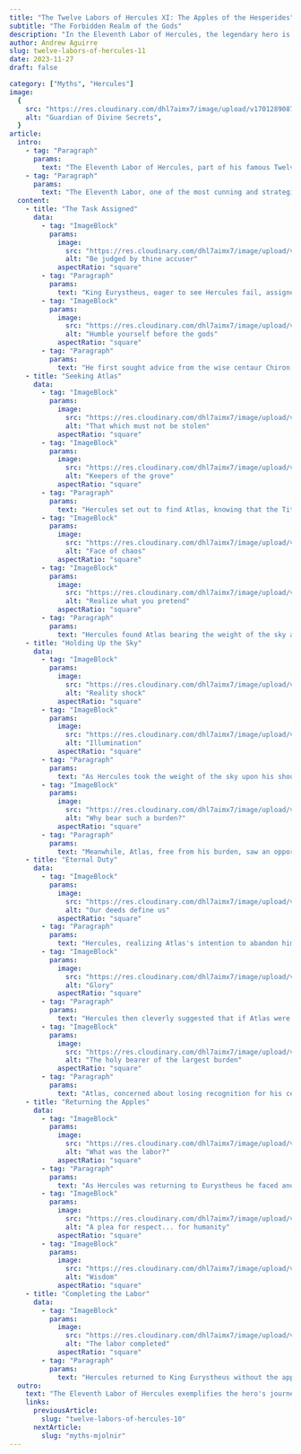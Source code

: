 ```yaml
---
title: "The Twelve Labors of Hercules XI: The Apples of the Hesperides"
subtitle: "The Forbidden Realm of the Gods"
description: "In the Eleventh Labor of Hercules, the legendary hero is challenged to retrieve the fabled Golden Apples of the Hesperides. These apples, renowned for their divine properties and guarded in a distant, mystical garden, symbolize a quest that transcends mere physical prowess. Hercules' journey to acquire these celestial fruits, steeped in enchantment and allure, represents a trial of wit and resourcefulness."
author: Andrew Aguirre
slug: twelve-labors-of-hercules-11
date: 2023-11-27
draft: false

category: ["Myths", "Hercules"]
image:
  {
    src: "https://res.cloudinary.com/dhl7aimx7/image/upload/v1701289087/001_yykr0k.webp",
    alt: "Guardian of Divine Secrets",
  }
article:
  intro:
    - tag: "Paragraph"
      params:
        text: "The Eleventh Labor of Hercules, part of his famous Twelve Labors, is a tale of strength, strategy, and perseverance. Hercules, the son of Zeus and the mortal Alcmene, was known for his extraordinary strength and heroic feats. The labors were assigned to Hercules by King Eurystheus as a penance for his past misdeeds, and each task was seemingly impossible, designed to either humble or destroy Hercules."
    - tag: "Paragraph"
      params:
        text: "The Eleventh Labor, one of the most cunning and strategic tales in Greek mythology, the mighty hero is tasked with retrieving the Golden Apples of the Hesperides. These apples, symbols of divine beauty and power, are guarded not by a fearsome beast, but are instead kept in a garden at the world's edge, watched over by the Hesperides and protected by the hundred-headed dragon, Ladon."
  content:
    - title: "The Task Assigned"
      data:
        - tag: "ImageBlock"
          params:
            image:
              src: "https://res.cloudinary.com/dhl7aimx7/image/upload/v1701289088/002_egdntk.webp"
              alt: "Be judged by thine accuser"
            aspectRatio: "square"
        - tag: "Paragraph"
          params:
            text: "King Eurystheus, eager to see Hercules fail, assigned him the near-impossible task of retrieving the Golden Apples of the Hesperides. These apples were a wedding gift from Gaia to Hera, and they were famed for their beauty and divine properties. Hercules knew that this task was not just about brute strength; it required cunning and divine assistance."
        - tag: "ImageBlock"
          params:
            image:
              src: "https://res.cloudinary.com/dhl7aimx7/image/upload/v1701289088/003_jejwno.webp"
              alt: "Humble yourself before the gods"
            aspectRatio: "square"
        - tag: "Paragraph"
          params:
            text: "He first sought advice from the wise centaur Chiron, who informed him that the apples were guarded by a hundred-headed dragon named Ladon, and the only way to get them was to enlist the help of Atlas, the Titan who held up the sky."
    - title: "Seeking Atlas"
      data:
        - tag: "ImageBlock"
          params:
            image:
              src: "https://res.cloudinary.com/dhl7aimx7/image/upload/v1701289088/004_vbih6l.webp"
              alt: "That which must not be stolen"
            aspectRatio: "square"
        - tag: "ImageBlock"
          params:
            image:
              src: "https://res.cloudinary.com/dhl7aimx7/image/upload/v1701289088/005_js2an4.webp"
              alt: "Keepers of the grove"
            aspectRatio: "square"
        - tag: "Paragraph"
          params:
            text: "Hercules set out to find Atlas, knowing that the Titan's daughters, the Hesperides, were the guardians of the apples. Atlas had been condemned to hold the sky for eternity as punishment for his role in the Titanomachy, the war between the Titans and the Olympian gods."
        - tag: "ImageBlock"
          params:
            image:
              src: "https://res.cloudinary.com/dhl7aimx7/image/upload/v1701289088/006_mzdusf.webp"
              alt: "Face of chaos"
            aspectRatio: "square"
        - tag: "ImageBlock"
          params:
            image:
              src: "https://res.cloudinary.com/dhl7aimx7/image/upload/v1701289089/007_pkjprq.webp"
              alt: "Realize what you pretend"
            aspectRatio: "square"
        - tag: "Paragraph"
          params:
            text: "Hercules found Atlas bearing the weight of the sky at the ends of the earth. He offered to hold up the sky temporarily if Atlas would fetch the apples for him. Atlas agreed, eager for a temporary respite from his burden."
    - title: "Holding Up the Sky"
      data:
        - tag: "ImageBlock"
          params:
            image:
              src: "https://res.cloudinary.com/dhl7aimx7/image/upload/v1701289090/008_vtkl5h.webp"
              alt: "Reality shock"
            aspectRatio: "square"
        - tag: "ImageBlock"
          params:
            image:
              src: "https://res.cloudinary.com/dhl7aimx7/image/upload/v1701289090/009_qkoxf7.webp"
              alt: "Illumination"
            aspectRatio: "square"
        - tag: "Paragraph"
          params:
            text: "As Hercules took the weight of the sky upon his shoulders, he experienced an immense and unfamiliar burden. The task was more challenging than he anticipated, as the weight of the sky was unlike anything he had ever borne."
        - tag: "ImageBlock"
          params:
            image:
              src: "https://res.cloudinary.com/dhl7aimx7/image/upload/v1701289090/010_l3srxh.webp"
              alt: "Why bear such a burden?"
            aspectRatio: "square"
        - tag: "Paragraph"
          params:
            text: "Meanwhile, Atlas, free from his burden, saw an opportunity to escape his eternal punishment. He returned with the apples, proposing to deliver them himself to Eurystheus, leaving Hercules to hold the sky forever."
    - title: "Eternal Duty"
      data:
        - tag: "ImageBlock"
          params:
            image:
              src: "https://res.cloudinary.com/dhl7aimx7/image/upload/v1701289090/011_lvkiwg.webp"
              alt: "Our deeds define us"
            aspectRatio: "square"
        - tag: "Paragraph"
          params:
            text: "Hercules, realizing Atlas's intention to abandon him, resorted to a cunning trick. Hercules, known for his cleverness as well as his strength, devised a cunning argument. He acknowledged the immense labor Atlas had undertaken in holding up the sky, emphasizing how this task had become synonymous with Atlas's identity and legendary status."
        - tag: "ImageBlock"
          params:
            image:
              src: "https://res.cloudinary.com/dhl7aimx7/image/upload/v1701289091/012_xgwhjp.webp"
              alt: "Glory"
            aspectRatio: "square"
        - tag: "Paragraph"
          params:
            text: "Hercules then cleverly suggested that if Atlas were to leave the task of holding the sky to Hercules permanently, the credit and honor of this immense labor would eventually be attributed to Hercules instead. He argued that people might forget Atlas's long-standing endurance and strength, redirecting their awe and admiration towards Hercules, the new bearer of the sky."
        - tag: "ImageBlock"
          params:
            image:
              src: "https://res.cloudinary.com/dhl7aimx7/image/upload/v1701289087/013_bn82dg.webp"
              alt: "The holy bearer of the largest burden"
            aspectRatio: "square"
        - tag: "Paragraph"
          params:
            text: "Atlas, concerned about losing recognition for his centuries of labor, fell for Hercules' ruse. He decided to take back the burden of the sky, driven by the desire to maintain his legacy and the credit for his enduring task. Hercules, seizing the opportunity, quickly took the golden apples and left, having successfully tricked Atlas into resuming his eternal duty."
    - title: "Returning the Apples"
      data:
        - tag: "ImageBlock"
          params:
            image:
              src: "https://res.cloudinary.com/dhl7aimx7/image/upload/v1701289087/014_kep3qv.webp"
              alt: "What was the labor?"
            aspectRatio: "square"
        - tag: "Paragraph"
          params:
            text: "As Hercules was returning to Eurystheus he faced another challenge: the apples were not meant to leave the garden. Athena appeared to Hercules, instructing him to return the apples to their rightful place as they were sacred and not meant for mortals. Hercules, respecting the will of the gods, agreed and handed the apples to Athena, who returned them to the Hesperides' garden."
        - tag: "ImageBlock"
          params:
            image:
              src: "https://res.cloudinary.com/dhl7aimx7/image/upload/v1701289088/015_k2ciqb.webp"
              alt: "A plea for respect... for humanity"
            aspectRatio: "square"
        - tag: "ImageBlock"
          params:
            image:
              src: "https://res.cloudinary.com/dhl7aimx7/image/upload/v1701289087/016_k5nvbf.webp"
              alt: "Wisdom"
            aspectRatio: "square"
    - title: "Completing the Labor"
      data:
        - tag: "ImageBlock"
          params:
            image:
              src: "https://res.cloudinary.com/dhl7aimx7/image/upload/v1701289087/017_lfe6dl.webp"
              alt: "The labor completed"
            aspectRatio: "square"
        - tag: "Paragraph"
          params:
            text: "Hercules returned to King Eurystheus without the apples, but with a tale of his incredible journey and the obstacles he overcame. Eurystheus, frustrated but impressed, acknowledged the completion of the labor. Hercules had once again demonstrated not just his physical strength but also his wit and ability to navigate the realms of gods and monsters."
  outro:
    text: "The Eleventh Labor of Hercules exemplifies the hero's journey, blending physical challenges with mental acumen. It highlights his ability to think creatively in difficult situations and his respect for the divine order. This labor, like the others, cements Hercules' status as one of the greatest heroes in Greek mythology, a symbol of strength, courage, and ingenuity."
    links:
      previousArticle:
        slug: "twelve-labors-of-hercules-10"
      nextArticle:
        slug: "myths-mjolnir"
---
```

